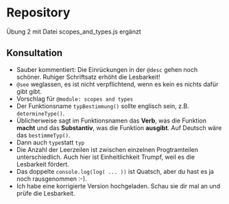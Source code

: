 # Repository
Übung 2 mit Datei scopes_and_types.js ergänzt

## Konsultation
- Sauber kommentiert: Die Einrückungen in der ```@desc``` gehen noch schöner. Ruhiger Schriftsatz erhöht die Lesbarkeit!
- ```@see``` weglassen, es ist nicht verpflichtend, wenn es kein es nichts dafür gibt gibt.
- Vorschlag für ```@module: scopes and types```
- Der Funktionsname ```typBestimmung()``` sollte englisch sein, z.B. ```determineType()```. 
- Üblicherweise sagt im Funktionsnamen das **Verb**, was die Funktion **macht** und das **Substantiv**, was die Funktion **ausgibt**. Auf Deutsch wäre das ```bestimmeTyp()```.
- Dann auch ```type```statt ```typ```
- Die Anzahl der Leerzeilen ist zwischen einzelnen Progtramteilen unterschiedlich. Auch hier ist Einheitlichkeit Trumpf, weil es die Lesbarkeit fördert.
- Das doppelte ```console.log(log( ... ))``` ist Quatsch, aber du hast es ja noch rausgenommen :-).
- Ich habe eine korrigierte Version hochgeladen. Schau sie dir mal an und prüfe die Lesbarkeit.
